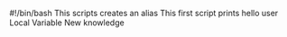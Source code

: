 #!/bin/bash
This scripts creates an alias
This first script prints hello user
Local Variable
New knowledge
